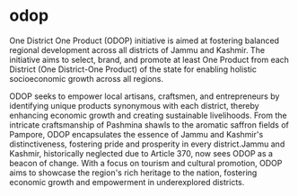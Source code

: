 # odop
One District One Product (ODOP) initiative is aimed at fostering balanced regional development across all districts of Jammu and Kashmir. The initiative aims to select, brand, and promote at least One Product from each District (One District-One Product) of the state for enabling holistic socioeconomic growth across all regions.

ODOP seeks to empower local artisans, craftsmen, and entrepreneurs by identifying unique products synonymous with each district, thereby enhancing economic growth and creating sustainable livelihoods. From the intricate craftsmanship of Pashmina shawls to the aromatic saffron fields of Pampore, ODOP encapsulates the essence of Jammu and Kashmir's distinctiveness, fostering pride and prosperity in every district.Jammu and Kashmir, historically neglected due to Article 370, now sees ODOP as a beacon of change. With a focus on tourism and cultural promotion, ODOP aims to showcase the region's rich heritage to the nation, fostering economic growth and empowerment in underexplored districts.
